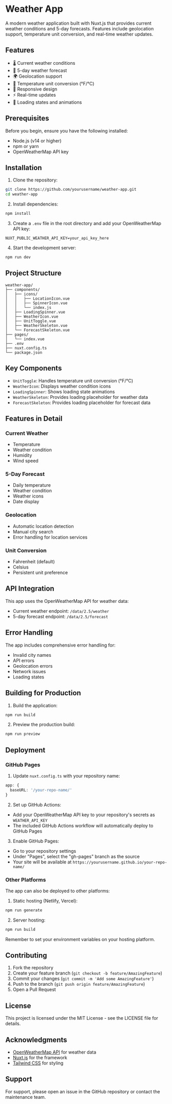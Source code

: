 # Weather App

A modern weather application built with Nuxt.js that provides current weather conditions and 5-day forecasts. Features include geolocation support, temperature unit conversion, and real-time weather updates.

## Features

- 🌡️ Current weather conditions
- 📅 5-day weather forecast
- 🌍 Geolocation support
- 🔄 Temperature unit conversion (°F/°C)
- 📱 Responsive design
- ⚡ Real-time updates
- 🎨 Loading states and animations

## Prerequisites

Before you begin, ensure you have the following installed:
- Node.js (v14 or higher)
- npm or yarn
- OpenWeatherMap API key

## Installation

1. Clone the repository:
```bash
git clone https://github.com/yourusername/weather-app.git
cd weather-app
```

2. Install dependencies:
```bash
npm install
```

3. Create a `.env` file in the root directory and add your OpenWeatherMap API key:
```env
NUXT_PUBLIC_WEATHER_API_KEY=your_api_key_here
```

4. Start the development server:
```bash
npm run dev
```

## Project Structure

```
weather-app/
├── components/
│   ├── icons/
│   │   ├── LocationIcon.vue
│   │   ├── SpinnerIcon.vue
│   │   └── index.js
│   ├── LoadingSpinner.vue
│   ├── WeatherIcon.vue
│   ├── UnitToggle.vue
│   ├── WeatherSkeleton.vue
│   └── ForecastSkeleton.vue
├── pages/
│   └── index.vue
├── .env
├── nuxt.config.ts
└── package.json
```

## Key Components

- `UnitToggle`: Handles temperature unit conversion (°F/°C)
- `WeatherIcon`: Displays weather condition icons
- `LoadingSpinner`: Shows loading state animations
- `WeatherSkeleton`: Provides loading placeholder for weather data
- `ForecastSkeleton`: Provides loading placeholder for forecast data

## Features in Detail

### Current Weather
- Temperature
- Weather condition
- Humidity
- Wind speed

### 5-Day Forecast
- Daily temperature
- Weather condition
- Weather icons
- Date display

### Geolocation
- Automatic location detection
- Manual city search
- Error handling for location services

### Unit Conversion
- Fahrenheit (default)
- Celsius
- Persistent unit preference

## API Integration

This app uses the OpenWeatherMap API for weather data:
- Current weather endpoint: `/data/2.5/weather`
- 5-day forecast endpoint: `/data/2.5/forecast`

## Error Handling

The app includes comprehensive error handling for:
- Invalid city names
- API errors
- Geolocation errors
- Network issues
- Loading states

## Building for Production

1. Build the application:
```bash
npm run build
```

2. Preview the production build:
```bash
npm run preview
```

## Deployment

### GitHub Pages

1. Update `nuxt.config.ts` with your repository name:
```typescript
app: {
  baseURL: '/your-repo-name/'
}
```

2. Set up GitHub Actions:
- Add your OpenWeatherMap API key to your repository's secrets as `WEATHER_API_KEY`
- The included GitHub Actions workflow will automatically deploy to GitHub Pages

3. Enable GitHub Pages:
- Go to your repository settings
- Under "Pages", select the "gh-pages" branch as the source
- Your site will be available at `https://yourusername.github.io/your-repo-name/`

### Other Platforms

The app can also be deployed to other platforms:

1. Static hosting (Netlify, Vercel):
```bash
npm run generate
```

2. Server hosting:
```bash
npm run build
```

Remember to set your environment variables on your hosting platform.

## Contributing

1. Fork the repository
2. Create your feature branch (`git checkout -b feature/AmazingFeature`)
3. Commit your changes (`git commit -m 'Add some AmazingFeature'`)
4. Push to the branch (`git push origin feature/AmazingFeature`)
5. Open a Pull Request

## License

This project is licensed under the MIT License - see the LICENSE file for details.

## Acknowledgments

- [OpenWeatherMap API](https://openweathermap.org/api) for weather data
- [Nuxt.js](https://nuxt.com/) for the framework
- [Tailwind CSS](https://tailwindcss.com/) for styling

## Support

For support, please open an issue in the GitHub repository or contact the maintenance team.
